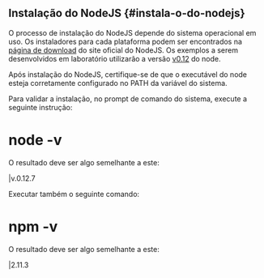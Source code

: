 ## Instalação do NodeJS {#instala-o-do-nodejs}

O processo de instalação do NodeJS depende do sistema operacional em uso. Os instaladores para cada plataforma podem ser encontrados na [página de download](https://nodejs.org/en/download/) do site oficial do NodeJS. Os exemplos a serem desenvolvidos em laboratório utilizarão a versão [v0.12](https://nodejs.org/dist/v0.12.7/node-v0.12.7-x86.msi) do node.

Após instalação do NodeJS, certifique-se de que o executável do node esteja corretamente configurado no PATH da variável do sistema.

Para validar a instalação, no prompt de comando do sistema, execute a seguinte instrução:

# node -v

O resultado deve ser algo semelhante a este:

|v.0.12.7

Executar também o seguinte comando:

# npm -v

O resultado deve ser algo semelhante a este:

|2.11.3